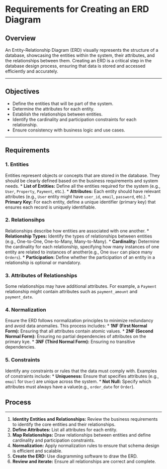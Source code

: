 # Requirements for Creating an ERD Diagram

## Overview
An Entity-Relationship Diagram (ERD) visually represents the structure of a database, showcasing the entities within the system, their attributes, and the relationships between them. Creating an ERD is a critical step in the database design process, ensuring that data is stored and accessed efficiently and accurately.

---

## Objectives
* Define the entities that will be part of the system.
* Determine the attributes for each entity.
* Establish the relationships between entities.
* Identify the cardinality and participation constraints for each relationship.
* Ensure consistency with business logic and use cases.

---

## Requirements
### 1. Entities
Entities represent objects or concepts that are stored in the database. They should be clearly defined based on the business requirements and system needs.
    * **List of Entities:** Define all the entities required for the system (e.g., `User`, `Property`, `Payment`, etc.).
    * **Attributes:** Each entity should have relevant attributes (e.g., `User` entity might have `user_id`, `email`, `password`, etc.).
    * **Primary Key:** For each entity, define a unique identifier (primary key) that ensures each record is uniquely identifiable.

### 2. Relationsihps
Relationships describe how entities are associated with one another.
    * **Relationship Types:** Identify the types of relationships between entities (e.g., One-to-One, One-to-Many, Many-to-Many).
    * **Cardinality:** Determine the cardinality for each relationship, specifying how many instances of one entity are related to instances of another(e.g., One `User` can place many `Orders`).
    * **Participation:** Define whether the participation of an entity in a relationship is optional or mandatory.

### 3. Attributes of Relationships
Some relationships may have additional attributes. For example, a `Payment` relationship might contain attributes such as `payment_amount` and `payment_date`.

### 4. Normalization
Ensure the ERD follows normalization principles to minimize redundancy and avoid data anomalies. This process includes:
    * **1NF (First Normal Form):** Ensuring that all attributes contain atomic values.
    * **2NF (Second Normal Form):** Ensuring no partial dependencies of attributes on the primary kye.
    * **3NF (Third Normal Form):** Ensuring no transitive dependencies.

### 5. Constraints
Identify any constraints or rules that the data must comply with. Examples of constraints include:
    * **Uniqueness:** Ensure that specifies attributes (e.g., `email` for `User`) are unique across the system.
    * **Not Null:** Specify which attributes must always have a value(e.g., `order_date` for `Order`).

## Process

---

1. **Identity Entities and Relationships:** Review the business requirements to identify the core entities and their relationships.
2. **Define Attributes:** List all attributes for each entity.
3. **Map Relationships:** Draw relationships between entities and define cardinality and participation constraints.
4. **Normalization:** Apply normalization rules to ensure that schema design is efficient and scalable.
5. **Create the ERD:** Use diagramming software to draw the ERD.
6. **Review and iterate:** Ensure all relationships are correct and complete.
